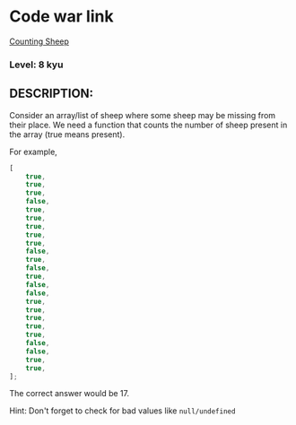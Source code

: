# Code war link

[Counting Sheep](https://www.codewars.com/kata/54edbc7200b811e956000556)

### Level: 8 kyu

## DESCRIPTION:

Consider an array/list of sheep where some sheep may be missing from their place. We need a function that counts the number of sheep present in the array (true means present).

For example,

```js
[
    true,
    true,
    true,
    false,
    true,
    true,
    true,
    true,
    true,
    false,
    true,
    false,
    true,
    false,
    false,
    true,
    true,
    true,
    true,
    true,
    false,
    false,
    true,
    true,
];
```

The correct answer would be 17.

Hint: Don't forget to check for bad values like `null/undefined`
